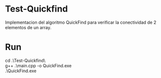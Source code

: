 # Test-Quickfind
Implementacion del algoritmo QuickFind para verificar la conectividad de 2 elementos de un array.
# Run
cd .\Test-Quickfind\ <br>
g++ .\main.cpp -o QuickFind.exe <br>
 .\QuickFind.exe
